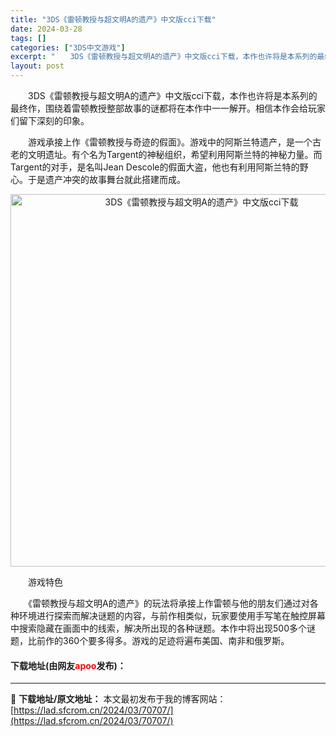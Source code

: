 ```yaml
---
title: "3DS《雷顿教授与超文明A的遗产》中文版cci下载"
date: 2024-03-28
tags: []
categories: ["3DS中文游戏"]
excerpt: "　　3DS《雷顿教授与超文明A的遗产》中文版cci下载，本作也许将是本系列的最终作，围绕着雷顿教授整部故事的谜都将在本作中一一解开。相信本作会给玩家们留下深刻的印象。 　　游戏承接上作《雷顿教授与奇迹的假面》。游戏中的阿斯兰特遗产，是一个古老的文明遗址。有个名为Targent的神秘组织，希望利用阿斯&hellip;"
layout: post
---
```


 <p>　　3DS《雷顿教授与超文明A的遗产》中文版cci下载，本作也许将是本系列的最终作，围绕着雷顿教授整部故事的谜都将在本作中一一解开。相信本作会给玩家们留下深刻的印象。</p> <p>　　游戏承接上作《雷顿教授与奇迹的假面》。游戏中的阿斯兰特遗产，是一个古老的文明遗址。有个名为Targent的神秘组织，希望利用阿斯兰特的神秘力量。而Targent的对手，是名叫Jean Descole的假面大盗，他也有利用阿斯兰特的野心。于是遗产冲突的故事舞台就此搭建而成。</p> <p align="center"><img align="" border="0" src="https://lad.sfcrom.cn/wp-content/uploads/2024/03/20240328_6605498530c74.png" width="596" alt="3DS《雷顿教授与超文明A的遗产》中文版cci下载" /></p> <p>　　游戏特色</p> <p>　　《雷顿教授与超文明A的遗产》的玩法将承接上作雷顿与他的朋友们通过对各种环境进行探索而解决谜题的内容，与前作相类似，玩家要使用手写笔在触控屏幕中搜索隐藏在画面中的线索，解决所出现的各种谜题。本作中将出现500多个谜题，比前作的360个要多得多。游戏的足迹将遍布美国、南非和俄罗斯。</p> <p><h4>下载地址(由网友<font color="red">apoo</font>发布)：</h4></p> 

---
📖 **下载地址/原文地址：** 本文最初发布于我的博客网站：[https://lad.sfcrom.cn/2024/03/70707/](https://lad.sfcrom.cn/2024/03/70707/)
